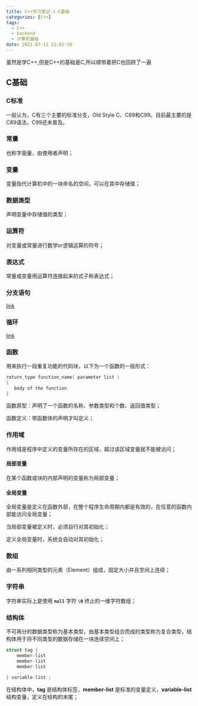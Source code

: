 ```yaml
---
title: C++学习笔记-1-C基础
categories: [C++]
tags:
  - C++
  - backend
  - 计算机基础
date: 2021-07-11 21:02:10
---
```


虽然是学C++,但是C++的基础是C,所以顺带着把C也回顾了一遍

## C基础

### C标准

一般认为，C有三个主要的标准分支，Old Style C、C89和C99。目前最主要的是C89语法，C99还未普及。

### 常量

也称字面量，由使用者声明；

### 变量

变量指代计算机中的一块命名的空间，可以在其中存储值；

### 数据类型

声明变量中存储值的类型；

### 运算符

对变量或常量进行数学or逻辑运算的符号；

### 表达式

常量或变量用运算符连接起来的式子称表达式；

### 分支语句

[link](https://www.runoob.com/cprogramming/c-decision.html)

### 循环

[link](https://www.runoob.com/cprogramming/c-loops.html)

### 函数

用来执行一段重复功能的代码块，以下为一个函数的一般形式：

```c
return_type function_name( parameter list )
{
   body of the function
}
```

函数原型：声明了一个函数的名称、参数类型和个数、返回值类型；

函数定义：带函数体的声明才叫定义；

### 作用域

作用域是程序中定义的变量所存在的区域，超过该区域变量就不能被访问；

#### 局部变量

在某个函数或块的内部声明的变量称为局部变量；

#### 全局变量

全局变量是定义在函数外部，在整个程序生命周期内都是有效的，在任意的函数内部能访问全局变量；

当局部变量被定义时，必须自行对其初始化；

定义全局变量时，系统会自动对其初始化；

### 数组

由一系列相同类型的元素（Element）组成，固定大小并且空间上连续；

### 字符串

字符串实际上是使用 **`null`** 字符 **`\0`** 终止的一维字符数组；

### 结构体

不可再分的数据类型称为基本类型，由基本类型组合而成的类型称为复合类型，结构体用于将不同类型的数据存储在一块连续空间上；

```c
struct tag { 
    member-list
    member-list 
    member-list  
    ...
} variable-list ;
```

在结构体中，**tag** 是结构体标签，**member-list** 是标准的变量定义，**variable-list** 结构变量，定义在结构的末尾；




